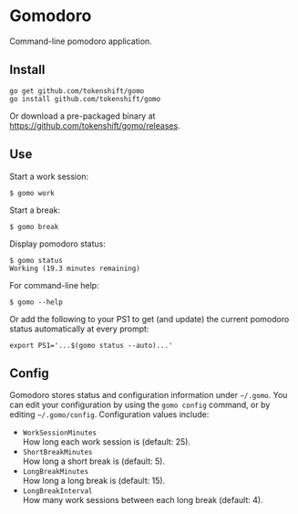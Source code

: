 # Gomodoro

Command-line pomodoro application.

## Install

```
go get github.com/tokenshift/gomo
go install github.com/tokenshift/gomo
```

Or download a pre-packaged binary at https://github.com/tokenshift/gomo/releases.

## Use

Start a work session:

```
$ gomo work
```

Start a break:

```
$ gomo break
```

Display pomodoro status:

```
$ gomo status
Working (19.3 minutes remaining)
```

For command-line help:

```
$ gomo --help
```

Or add the following to your PS1 to get (and update) the current pomodoro
status automatically at every prompt:

```
export PS1='...$(gomo status --auto)...'
```

## Config

Gomodoro stores status and configuration information under `~/.gomo`. You can
edit your configuration by using the `gomo config` command, or by editing
`~/.gomo/config`. Configuration values include:

* `WorkSessionMinutes`  
  How long each work session is (default: 25).
* `ShortBreakMinutes`  
  How long a short break is (default: 5).
* `LongBreakMinutes`  
  How long a long break is (default: 15).
* `LongBreakInterval`  
  How many work sessions between each long break (default: 4).
